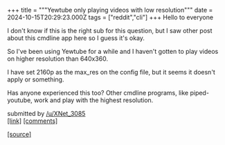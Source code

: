 +++
title = """Yewtube only playing videos with low resolution"""
date = 2024-10-15T20:29:23.000Z
tags = ["reddit","cli"]
+++
Hello to everyone

I don't know if this is the right sub for this question, but I saw other post about this cmdline app here so I guess it's okay.

So I've been using Yewtube for a while and I haven't gotten to play videos on higher resolution than 640x360.

I have set 2160p as the max\_res on the config file, but it seems it doesn't apply or something.

Has anyone experienced this too? Other cmdline programs, like piped-youtube, work and play with the highest resolution.

submitted by [/u/XNet\_3085](https://www.reddit.com/user/XNet_3085)  
[\[link\]](https://www.reddit.com/r/commandline/comments/1g4hkal/yewtube_only_playing_videos_with_low_resolution/) [\[comments\]](https://www.reddit.com/r/commandline/comments/1g4hkal/yewtube_only_playing_videos_with_low_resolution/)

[[source]](https://www.reddit.com/r/commandline/comments/1g4hkal/yewtube_only_playing_videos_with_low_resolution/)
